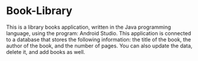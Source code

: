 # Book-Library

This is a library books application, written in the Java programming language, using the program: Android Studio. This application is connected to a database that stores the following information: the title of the book, the author of the book, and the number of pages. You can also update the data, delete it, and add books as well.
